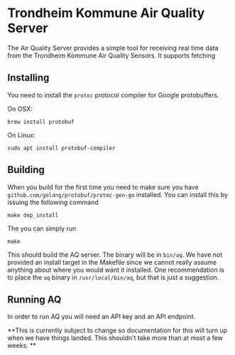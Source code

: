 # Trondheim Kommune Air Quality Server

The Air Quality Server provides a simple tool for receiving real time
data from the Trondheim Kommune Air Quality Sensors.  It supports
fetching 

## Installing

You need to install the `protoc` protocol compiler for Google
protobuffers. 

On OSX:

    brew install protobuf

On Linux:

    sudo apt install protobuf-compiler

## Building

When you build for the first time you need to make sure you have
`github.com/golang/protobuf/protoc-gen-go` installed.  You can install
this by issuing the following command

    make dep_install

The you can simply run

    make
	
This should build the AQ server.  The binary will be in `bin/aq`.  We
have not provided an install target in the Makefile since we cannot
really assume anything about where you would want it installed. One
recommendation is to place the `aq` binary in `/usr/local/bin/aq`, but
that is just a suggestion.

## Running AQ

In order to run AQ you will need an API key and an API endpoint.

**This is currently subject to change so documentation for this will
turn up when we have things landed.  This shouldn't take more than at
most a few weeks. **


